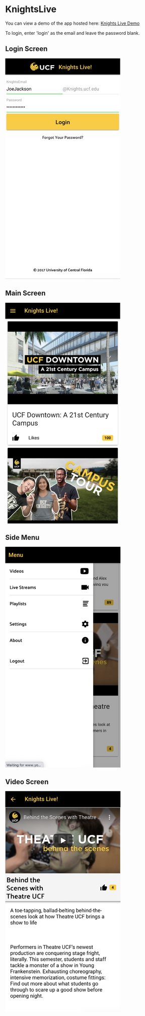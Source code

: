# KnightsLive

You can view a demo of the app hosted here: [Knights Live Demo](https://obscure-fjord-71440.herokuapp.com/)

To login, enter 'login' as the email and leave the password blank.

## Login Screen
<kbd>
<img src="KnightsLiveLogin.png" height="700px" style="border:2px">
</kbd>

## Main Screen
<kbd>
<img src="KnightsLiveMain.png" height="700px">
</kbd>

## Side Menu
<kbd>
<img src="KnightsLiveMenu.png" height="700px">
</kbd>

## Video Screen
<kbd>
<img src="KnightsLiveVideo.png" height="700px">
</kbd>
